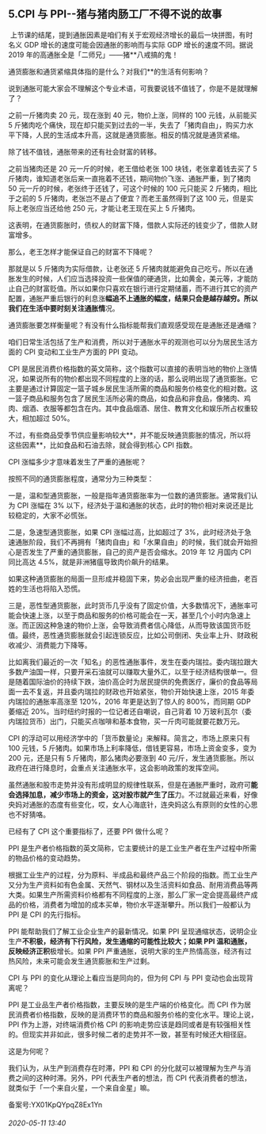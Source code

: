 ## 5.CPI 与 PPI--猪与猪肉肠工厂不得不说的故事
 上节课的结尾，提到通胀因素是咱们有关于宏观经济增长的最后一块拼图，有时名义 GDP 增长的速度可能会因通胀的影响而与实际 GDP 增长的速度不同。据说 2019 年的高通胀全是「二师兄」——猪**八戒搞的鬼！  

 通货膨胀和通货紧缩具体指的是什么？对我们**的生活有何影响？  

 说到通胀可能大家会不理解这个专业术语，可我要说钱不值钱了，你是不是就理解了？  

 之前一斤猪肉卖 20 元，现在涨到 40 元，物价上涨，同样的 100 元钱，从前能买 5 斤猪肉吃个痛快，现在却只能买到过去的一半，失去了「猪肉自由」，购买力水平下降，人民的生活成本升高，这就是通货膨胀。相反的情况就是通货紧缩。  

 除了钱不值钱，通胀带来的还有社会财富的转移。  

 之前当猪肉还是 20 元一斤的时候，老王借给老张 100 块钱，老张拿着钱去买了 5 斤猪肉，谁知道老张后来一直拖着不还钱，期间物价飞涨、通胀严重，到了猪肉 50 元一斤的时候，老张终于还钱了，可这个时候的 100 元只能买 2 斤猪肉，相比于之前的 5 斤猪肉，老张岂不是占了便宜？而老王虽然得到了这 100 元，但是实际上老张应当还给他 250 元，才能让老王现在买上 5 斤猪肉。  

 这表明，在通货膨胀时，债权人的财富下降，借款人实际还的钱变少了，借款人财富增多。  

 那么，老王怎样才能保证自己的财富不下降呢？  

 那就是以 5 斤猪肉为实际借款，让老张还 5 斤猪肉就能避免自己吃亏。所以在通胀发生的时候，人们应当选择投资一些保值的硬通货，比如黄金，美元等，才能防止自己的财富贬值。所以如果你只喜欢在银行进行定期储蓄，而不进行其它的资产配置，通胀严重后银行的利息涨**幅追不上通胀的幅度，结果只会是越存越穷。所以我们在生活中要时刻关注通胀情**况。  

 通货膨胀要怎样衡量呢？有没有什么指标能帮我们直观感受现在是通胀还是通缩？  

 咱们日常生活包括了生产和消费，所以对于通胀水平的观测也可以分为居民生活方面的 CPI 变动和工业生产方面的 PPI 变动。  

 CPI 是居民消费价格指数的英文简称，这个指数可以直接的表明当地的物价上涨情况，如果说所有的物价都出现不同程度的上涨的话，那么说明出现了通货膨胀。它主要是通过计算固定一篮子城乡居民生活所需的商品和服务价格变化的相对数。这一篮子商品和服务包含了居民生活所必需的商品，如食品和非食品，像猪肉、鸡肉、烟酒、衣服等都包含在内。其中食品烟酒、居住、教育文化和娱乐所占权重较大，相加超过 50%。  

 不过，有些商品受季节供应量影响较大**，并不能反映通货膨胀的情况，所以将这些因素**，比如食品和石油去除，就会得到核心 CPI 指数。  

 CPI 涨幅多少才意味着发生了严重的通胀呢？  

 按照不同的通货膨胀程度，通常分为三种类型：  

 一是，温和型通货膨胀，一般是指年通货膨胀率为一位数的通货膨胀。通常我们认为 CPI 涨幅在 3% 以下，经济处于温和通胀的状态，此时的物价相对来说还是比较稳定的，大家不必慌张。  

 二是，急速型通货膨胀，如果 CPI 涨幅过高，比如超过了 3%，此时经济处于急速通胀阶段，我们不再拥有「猪肉自由」和「水果自由」的时候，我们就会开始担心是否发生了严重的通货膨胀，自己的资产是否会缩水。2019 年 12 月国内 CPI 同比高达 4.5%，就是非洲猪瘟导致肉价飙升的结果。  

 如果这种通货膨胀的局面一旦形成并稳固下来，势必会出现严重的经济扭曲，老百姓的生活也将陷入恐慌。  

 三是，恶性型通货膨胀，此时货币几乎没有了固定价值，大多数情况下，通胀率可能会快速上涨，以至于商品和服务的价格可能会在一天，甚至几个小时内急速上涨。而正因这种急速的物价上涨，会导致消费者信心降低，从而导致该国货币贬值。最终，恶性通货膨胀就会引起连锁反应，比如公司倒闭、失业率上升、财政税收减少、消费能力下降等。  

 比如离我们最近的一次「知名」的恶性通胀事件，发生在委内瑞拉。委内瑞拉跟大多数产油国一样，只要开采石油就可以赚取大量外汇，以至于经济结构很单一。但是随着国际油价的持续下跌，油价高企时为居民提供的免费医疗，廉价的食品等局面一去不复返，并且委内瑞拉的财政也开始紧张，物价开始快速上涨，2015 年委内瑞拉的通胀率高涨至 120%，2016 年更是达到了惊人的 800%，而同期 GDP 萎缩近 20%。当时纽约时报的一位记者还自嘲说，自己背着 10 万玻利瓦尔（委内瑞拉货币）出门，只能买点咖啡和基本食物，买一斤肉可能就要花数万元。  

 CPI 的浮动可以用经济学中的「货币数量论」来解释。简言之，市场上原来只有 100 元钱，5 斤猪肉。如果市场上利率降低，借钱更容易，市场上资金变多，变为 200 元，还是只有 5 斤猪肉，那么猪肉必要涨到 40 元/斤，发生通货膨胀。所以政府在进行降息时，会重点关注通胀水平，这会影响政策的发挥空间。  

 虽然通胀和股市走势并没有形成明显的规律性联系，但是在通胀严重时，政府可**能会选择加息，减少市场上的资金，这对股市就产生了压**力。不过就最近来看，好像央妈对通胀的态度有些变化，哎，女人心海底针，连央妈这么有原则的女性的心思也不好猜咯。  

 已经有了 CPI 这个重要指标了，还要 PPI 做什么呢？  

 PPI 是生产者价格指数的英文简称，它主要统计的是工业生产者在生产过程中所需的物品价格的变动趋势。  

 根据工业生产的过程，分为原料、半成品和最终产品三个阶段的指数。而工业生产又分为生产资料如有色金属、天然气、钢材以及生活资料如食品、耐用消费品等两大类。如果生产所需资料价格都有不同程度的上涨，那么厂家一定会提高最终产成品的价格，消费者为增加的成本买单，物价水平逐渐攀升。所以我们一般都认为 PPI 是 CPI 的先行指标。  

 PPI 能帮助我们了解工业企业生产的最新情况。如果 PPI 呈现通缩状态，说明企业生产**不积极，经济有下行风险，发生通缩的可能性比较大；如果 PPI 温和通胀，反映经济正积**极增长。如果 PPI 严重通胀，说明大家的生产热情高涨，经济有过热风险，未来可能会发生通货膨胀和生产过剩。  

 CPI 与 PPI 的变化从理论上看应当是同向的，但为何 CPI 与 PPI 变动也会出现背离呢？   

 PPI 是工业品生产者价格指数，主要反映的是生产端的价格变化。而 CPI 作为居民消费者价格指数，反映的是消费环节的商品和服务价格的变化水平。理论上说，PPI 作为上游，对终端消费价格 CPI 的影响走势应该是趋同或者是有较强相关性的。但现实并非如此，很多时候二者的走势并不一致，甚至有时候还大相径庭。  

 这是为何呢？  

 我们认为，从生产到消费存在时滞，PPI 和 CPI 的分化就可以被理解为生产与消费之间的这种时滞。另外，PPI 代表生产者的想法，而 CPI 代表消费者的想法，就类似于「一个来自火星，一个来自金星」嘛。


备案号:YX01KpQYpqZ8Ex1Yn


###### 2020-05-11 13:40
